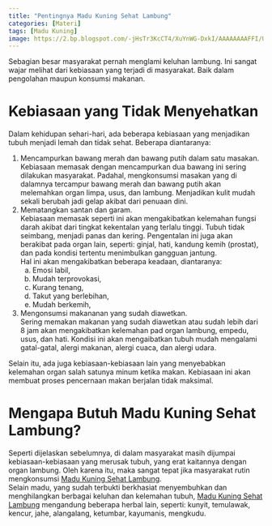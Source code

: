 ```yaml
---
title: "Pentingnya Madu Kuning Sehat Lambung"
categories: [Materi]
tags: [Madu Kuning]
image: https://2.bp.blogspot.com/-jHsTr3KcCT4/XuYnWG-DxkI/AAAAAAAAFFI/UVnTde0Z82gDRTmSi5NgvLfNSPCaI2ZAACPcBGAsYHg/s1600/202006-mho-madu-kuning-sehat-lambung.png
---
```


<div class="paraph">Sebagian besar masyarakat pernah menglami keluhan lambung. Ini sangat wajar melihat dari kebiasaan yang terjadi di masyarakat. Baik dalam pengolahan maupun konsumsi makanan.</div>

<h1>Kebiasaan yang Tidak Menyehatkan</h1>

<div class="paraph">Dalam kehidupan sehari-hari, ada beberapa kebiasaan yang menjadikan tubuh menjadi lemah dan tidak sehat. Beberapa diantaranya:</div>

<ol>
    <li>Mencampurkan bawang merah dan bawang putih dalam satu masakan.
        <div class="paraph">Kebiasaan memasak dengan mencampurkan dua bawang ini sering dilakukan masyarakat. Padahal, mengkonsumsi masakan yang di dalamnya tercampur bawang merah dan bawang putih akan melemahkan organ limpa, usus, dan lambung. Menjadikan kulit mudah sekali berubah jadi gelap akibat dari penuaan dini.</div></li>
    <li>Mematangkan santan dan garam.
        <div class="paraph">Kebiasaan memasak seperti ini akan mengakibatkan kelemahan fungsi darah akibat dari tingkat kekentalan yang terlalu tinggi. Tubuh tidak seimbang, menjadi panas dan kering. Pengentalan ini juga akan berakibat pada organ lain, seperti: ginjal, hati, kandung kemih (prostat), dan pada kondisi tertentu menimbulkan gangguan jantung.</div>
        <div class="paraph">Hal ini akan mengakibatkan beberapa keadaan, diantaranya:</div>
            <ol>
                <li style="list-style-type:lower-alpha">Emosi labil,</li>
                <li style="list-style-type:lower-alpha">Mudah terprovokasi,</li>
                <li style="list-style-type:lower-alpha">Kurang tenang,</li>
                <li style="list-style-type:lower-alpha">Takut yang berlebihan,</li>
                <li style="list-style-type:lower-alpha">Mudah berkemih,</li></ol></li>
    <li>Mengonsumsi makananan yang sudah diawetkan.
        <div class="paraph">Sering memakan makanan yang sudah diawetkan atau sudah lebih dari 8 jam akan mengakibatkan kelemahan pad organ lambung, empedu, usus, dan hati. Kondisi ini akan mengaibatkan tubuh mudah mengalami gatal-gatal, alergi makanan, alergi cuaca, dan alergi udara.</div></li>
</ol>

<div class="paraph">Selain itu, ada juga kebiasaan-kebiasaan lain yang menyebabkan kelemahan organ salah satunya minum ketika makan. Kebiasaan ini akan membuat proses pencernaan makan berjalan tidak maksimal.</div>

<h1>Mengapa Butuh Madu Kuning Sehat Lambung?</h1>

<div class="paraph">Seperti dijelaskan sebelumnya, di dalam masyarakat masih dijumpai kebiasaan-kebiasaan yang merusak tubuh, yang erat kaitannya dengan organ lambung. Oleh karena itu, maka sangat tepat jika masyarakat rutin mengkonsumsi <a cclass="mhoapp orange" href="/posts/madu-kuning-sehat-lambung-wk6" title="Madu Kuning Sehat Lambung">Madu Kuning Sehat Lambung</a>.</div>

<div class="paraph">Selain madu, yang sudah terbukti berkhasiat menyembuhkan dan menghilangkan berbagai keluhan dan kelemahan tubuh, <a cclass="mhoapp orange" href="/posts/madu-kuning-sehat-lambung-wk6" title="Madu Kuning Sehat Lambung">Madu Kuning Sehat Lambung</a> mengandung beberapa herbal lain, seperti: kunyit, temulawak, kencur, jahe, alangalang, ketumbar, kayumanis, mengkudu.</div>
